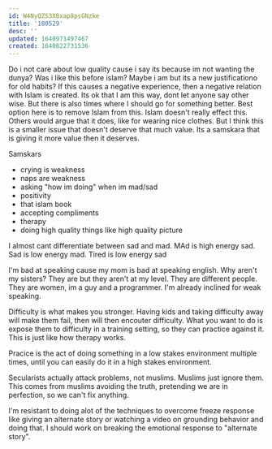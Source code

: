 ```yaml
---
id: W4NyQZS3X8xap8psGNzke
title: '180529'
desc: ''
updated: 1640971497467
created: 1640822731536
---
```


Do i not care about low quality cause i say its because im not wanting the dunya? Was i like this before islam? Maybe i am but its a new justificationo for old habits? If this causes a negative experience, then a negative relation with Islam is created. Its ok that I am this way, dont let anyone say other wise. But there is also times where I should go for something better. Best option here is to remove Islam from this. Islam doesn't really effect this. Others would argue that it does, like for wearing nice clothes. But I think this is a smaller issue that doesn't deserve that much value. Its a samskara that is giving it more value then it deserves.



Samskars
- crying is weakness
- naps are weakness
- asking "how im doing" when im mad/sad
 - positivity
  - that islam book
- accepting compliments
- therapy
- doing high quality things like high quality picture

I almost cant differentiate between sad and mad. MAd is high energy sad. Sad is low energy mad. Tired is low energy sad

I'm bad at speaking cause my mom is bad at speaking english. Why aren't my sisters? They are but they aren't at my level. They are different people. They are women, im a guy and a programmer. I'm already inclined for weak speaking.

Difficulty is what makes you stronger. Having kids and taking difficulty away will make them fail, then will then encouter difficulty. What you want to do is expose them to difficulty in a training setting, so they can practice against it. This is just like how therapy works. 

Pracice is the act of doing something in a low stakes environment multiple times, until you can easily do it in a high stakes environment.

Secularists actually attack problems, not muslims. Muslims just ignore them. This comes from muslims avoiding the truth, pretending we are in perfection, so we can't fix anything.

I'm resistant to doing alot of the techniques to overcome freeze response like giving an alternate story or watching a video on grounding behavior and doing that. I should work on breaking the emotional response to "alternate story".